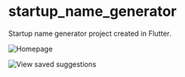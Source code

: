 # startup_name_generator

Startup name generator project created in Flutter.


![Homepage](https://live.staticflickr.com/65535/51812645453_0c60f67fda_k.jpg)

![View saved suggestions](https://live.staticflickr.com/65535/51811581222_98dbc712ef_k.jpg)

